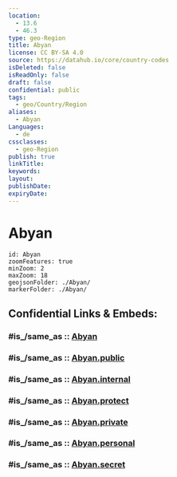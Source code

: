 ```yaml
---
location:
  - 13.6
  - 46.3
type: geo-Region
title: Abyan
license: CC BY-SA 4.0
source: https://datahub.io/core/country-codes
isDeleted: false
isReadOnly: false
draft: false
confidential: public
tags:
  - geo/Country/Region
aliases:
  - Abyan
Languages:
  - de
cssclasses:
  - geo-Region
publish: true
linkTitle:
keywords:
layout:
publishDate:
expiryDate:
---
```


# Abyan

```leaflet
id: Abyan
zoomFeatures: true 
minZoom: 2 
maxZoom: 18
geojsonFolder: ./Abyan/
markerFolder: ./Abyan/
```


## Confidential Links & Embeds: 

### #is_/same_as :: [Abyan](/_Standards/Earth/Continent/Asia/Asia~West/Yemen~Republic/governorates~Yemen/Abyan.md) 

### #is_/same_as :: [Abyan.public](/_public/Earth/Continent/Asia/Asia~West/Yemen~Republic/governorates~Yemen/Abyan.public.md) 

### #is_/same_as :: [Abyan.internal](/_internal/Earth/Continent/Asia/Asia~West/Yemen~Republic/governorates~Yemen/Abyan.internal.md) 

### #is_/same_as :: [Abyan.protect](/_protect/Earth/Continent/Asia/Asia~West/Yemen~Republic/governorates~Yemen/Abyan.protect.md) 

### #is_/same_as :: [Abyan.private](/_private/Earth/Continent/Asia/Asia~West/Yemen~Republic/governorates~Yemen/Abyan.private.md) 

### #is_/same_as :: [Abyan.personal](/_personal/Earth/Continent/Asia/Asia~West/Yemen~Republic/governorates~Yemen/Abyan.personal.md) 

### #is_/same_as :: [Abyan.secret](/_secret/Earth/Continent/Asia/Asia~West/Yemen~Republic/governorates~Yemen/Abyan.secret.md)

